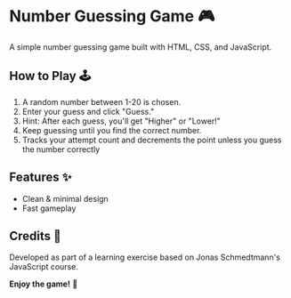 # Number Guessing Game 🎮

A simple number guessing game built with HTML, CSS, and JavaScript.

## How to Play 🕹️  
1. A random number between 1-20 is chosen.  
2. Enter your guess and click "Guess."  
3. Hint: After each guess, you'll get "Higher" or "Lower!"  
4. Keep guessing until you find the correct number.
5. Tracks your attempt count and decrements the point unless you guess the number correctly

## Features ✨  
- Clean & minimal design  
- Fast gameplay

## Credits 🙌  

Developed as part of a learning exercise based on Jonas Schmedtmann's JavaScript course.

**Enjoy the game!** 🎉
